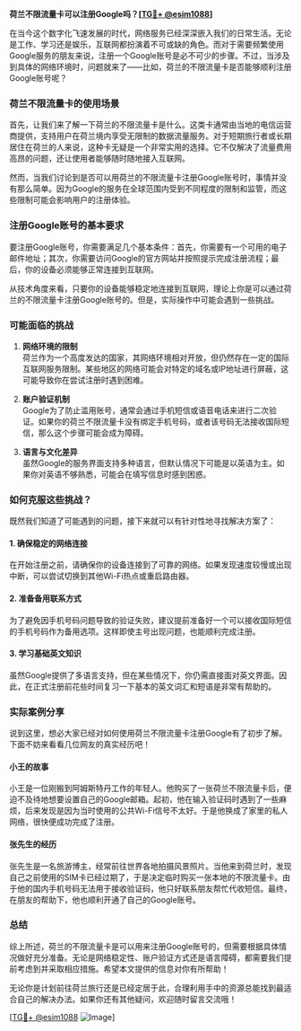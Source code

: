 **荷兰不限流量卡可以注册Google吗？[[TG💪+ @esim1088](https://t.me/s/esim1088)]**

在当今这个数字化飞速发展的时代，网络服务已经深深嵌入我们的日常生活。无论是工作、学习还是娱乐，互联网都扮演着不可或缺的角色。而对于需要频繁使用Google服务的朋友来说，注册一个Google账号是必不可少的步骤。不过，当涉及到具体的网络环境时，问题就来了——比如，荷兰的不限流量卡是否能够顺利注册Google账号呢？

### 荷兰不限流量卡的使用场景

首先，让我们来了解一下荷兰的不限流量卡是什么。这类卡通常由当地的电信运营商提供，支持用户在荷兰境内享受无限制的数据流量服务。对于短期旅行者或长期居住在荷兰的人来说，这种卡无疑是一个非常实用的选择。它不仅解决了流量费用高昂的问题，还让使用者能够随时随地接入互联网。

然而，当我们讨论到是否可以用荷兰的不限流量卡注册Google账号时，事情并没有那么简单。因为Google的服务在全球范围内受到不同程度的限制和监管，而这些限制可能会影响用户的注册体验。

### 注册Google账号的基本要求

要注册Google账号，你需要满足几个基本条件：首先，你需要有一个可用的电子邮件地址；其次，你需要访问Google的官方网站并按照提示完成注册流程；最后，你的设备必须能够正常连接到互联网。

从技术角度来看，只要你的设备能够稳定地连接到互联网，理论上你是可以通过荷兰的不限流量卡注册Google账号的。但是，实际操作中可能会遇到一些挑战。

### 可能面临的挑战

1. **网络环境的限制**  
   荷兰作为一个高度发达的国家，其网络环境相对开放，但仍然存在一定的国际互联网服务限制。某些地区的网络可能会对特定的域名或IP地址进行屏蔽，这可能导致你在尝试注册时遇到困难。

2. **账户验证机制**  
   Google为了防止滥用账号，通常会通过手机短信或语音电话来进行二次验证。如果你的荷兰不限流量卡没有绑定手机号码，或者该号码无法接收国际短信，那么这个步骤可能会成为障碍。

3. **语言与文化差异**  
   虽然Google的服务界面支持多种语言，但默认情况下可能是以英语为主。如果你对英语不够熟悉，可能会在填写信息时感到困惑。

### 如何克服这些挑战？

既然我们知道了可能遇到的问题，接下来就可以有针对性地寻找解决方案了：

#### 1. 确保稳定的网络连接
在开始注册之前，请确保你的设备连接到了可靠的网络。如果发现速度较慢或出现中断，可以尝试切换到其他Wi-Fi热点或重启路由器。

#### 2. 准备备用联系方式
为了避免因手机号码问题导致的验证失败，建议提前准备好一个可以接收国际短信的手机号码作为备用选项。这样即使主号出现问题，也能顺利完成注册。

#### 3. 学习基础英文知识
虽然Google提供了多语言支持，但在某些情况下，你仍需直接面对英文界面。因此，在正式注册前花些时间复习一下基本的英文词汇和短语是非常有帮助的。

### 实际案例分享

说到这里，想必大家已经对如何使用荷兰不限流量卡注册Google有了初步了解。下面不妨来看看几位网友的真实经历吧！

#### 小王的故事
小王是一位刚搬到阿姆斯特丹工作的年轻人。他购买了一张荷兰不限流量卡后，便迫不及待地想要设置自己的Google邮箱。起初，他在输入验证码时遇到了一些麻烦，后来发现是因为当时使用的公共Wi-Fi信号不太好。于是他换成了家里的私人网络，很快便成功完成了注册。

#### 张先生的经历
张先生是一名旅游博主，经常前往世界各地拍摄风景照片。当他来到荷兰时，发现自己之前使用的SIM卡已经过期了，于是决定临时购买一张本地的不限流量卡。由于他的国内手机号码无法用于接收验证码，他只好联系朋友帮忙代收短信。最终，在朋友的帮助下，他也顺利开通了自己的Google账号。

### 总结

综上所述，荷兰的不限流量卡是可以用来注册Google账号的，但需要根据具体情况做好充分准备。无论是网络稳定性、账户验证方式还是语言障碍，都需要我们提前考虑到并采取相应措施。希望本文提供的信息对你有所帮助！

无论你是计划前往荷兰旅行还是已经定居于此，合理利用手中的资源总能找到最适合自己的解决办法。如果你还有其他疑问，欢迎随时留言交流哦！

[[TG💪+ @esim1088](https://t.me/s/esim1088) ![Image](https://i.postimg.cc/4NQfJmqS/Snipaste-2025-05-13-00-14-12.png)]